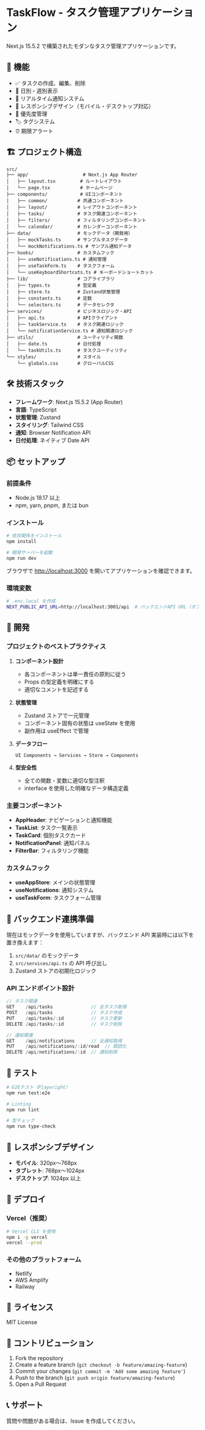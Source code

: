 # TaskFlow - タスク管理アプリケーション

Next.js 15.5.2 で構築されたモダンなタスク管理アプリケーションです。

## 🚀 機能

- ✅ タスクの作成、編集、削除
- 📅 日別・週別表示
- 🔔 リアルタイム通知システム
- 📱 レスポンシブデザイン（モバイル・デスクトップ対応）
- 🎯 優先度管理
- 🏷️ タグシステム
- ⏰ 期限アラート

## 🏗️ プロジェクト構造

```
src/
├── app/                    # Next.js App Router
│   ├── layout.tsx         # ルートレイアウト
│   └── page.tsx           # ホームページ
├── components/            # UIコンポーネント
│   ├── common/           # 共通コンポーネント
│   ├── layout/           # レイアウトコンポーネント
│   ├── tasks/            # タスク関連コンポーネント
│   ├── filters/          # フィルタリングコンポーネント
│   └── calendar/         # カレンダーコンポーネント
├── data/                 # モックデータ（開発用）
│   ├── mockTasks.ts      # サンプルタスクデータ
│   └── mockNotifications.ts # サンプル通知データ
├── hooks/                # カスタムフック
│   ├── useNotifications.ts # 通知管理
│   ├── useTaskForm.ts    # タスクフォーム
│   └── useKeyboardShortcuts.ts # キーボードショートカット
├── lib/                  # コアライブラリ
│   ├── types.ts          # 型定義
│   ├── store.ts          # Zustand状態管理
│   ├── constants.ts      # 定数
│   └── selectors.ts      # データセレクタ
├── services/             # ビジネスロジック・API
│   ├── api.ts            # APIクライアント
│   ├── taskService.ts    # タスク関連ロジック
│   └── notificationService.ts # 通知関連ロジック
├── utils/                # ユーティリティ関数
│   ├── date.ts           # 日付処理
│   └── taskUtils.ts      # タスクユーティリティ
└── styles/               # スタイル
    └── globals.css       # グローバルCSS
```

## 🛠️ 技術スタック

- **フレームワーク**: Next.js 15.5.2 (App Router)
- **言語**: TypeScript
- **状態管理**: Zustand
- **スタイリング**: Tailwind CSS
- **通知**: Browser Notification API
- **日付処理**: ネイティブ Date API

## 📦 セットアップ

### 前提条件

- Node.js 18.17 以上
- npm, yarn, pnpm, または bun

### インストール

```bash
# 依存関係をインストール
npm install

# 開発サーバーを起動
npm run dev
```

ブラウザで [http://localhost:3000](http://localhost:3000) を開いてアプリケーションを確認できます。

### 環境変数

```bash
# .env.local を作成
NEXT_PUBLIC_API_URL=http://localhost:3001/api  # バックエンドAPI URL（オプション）
```

## 🔧 開発

### プロジェクトのベストプラクティス

1. **コンポーネント設計**

   - 各コンポーネントは単一責任の原則に従う
   - Props の型定義を明確にする
   - 適切なコメントを記述する

2. **状態管理**

   - Zustand ストアで一元管理
   - コンポーネント固有の状態は useState を使用
   - 副作用は useEffect で管理

3. **データフロー**

   ```
   UI Components → Services → Store → Components
   ```

4. **型安全性**
   - 全ての関数・変数に適切な型注釈
   - interface を使用した明確なデータ構造定義

### 主要コンポーネント

- **AppHeader**: ナビゲーションと通知機能
- **TaskList**: タスク一覧表示
- **TaskCard**: 個別タスクカード
- **NotificationPanel**: 通知パネル
- **FilterBar**: フィルタリング機能

### カスタムフック

- **useAppStore**: メインの状態管理
- **useNotifications**: 通知システム
- **useTaskForm**: タスクフォーム管理

## 🔄 バックエンド連携準備

現在はモックデータを使用していますが、バックエンド API 実装時には以下を置き換えます：

1. `src/data/` のモックデータ
2. `src/services/api.ts` の API 呼び出し
3. Zustand ストアの初期化ロジック

### API エンドポイント設計

```typescript
// タスク関連
GET    /api/tasks              // 全タスク取得
POST   /api/tasks              // タスク作成
PUT    /api/tasks/:id          // タスク更新
DELETE /api/tasks/:id          // タスク削除

// 通知関連
GET    /api/notifications      // 全通知取得
PUT    /api/notifications/:id/read  // 既読化
DELETE /api/notifications/:id  // 通知削除
```

## 🧪 テスト

```bash
# E2Eテスト（Playwright）
npm run test:e2e

# Linting
npm run lint

# 型チェック
npm run type-check
```

## 📱 レスポンシブデザイン

- **モバイル**: 320px〜768px
- **タブレット**: 768px〜1024px
- **デスクトップ**: 1024px 以上

## 🚀 デプロイ

### Vercel（推奨）

```bash
# Vercel CLI を使用
npm i -g vercel
vercel --prod
```

### その他のプラットフォーム

- Netlify
- AWS Amplify
- Railway

## 📝 ライセンス

MIT License

## 🤝 コントリビューション

1. Fork the repository
2. Create a feature branch (`git checkout -b feature/amazing-feature`)
3. Commit your changes (`git commit -m 'Add some amazing feature'`)
4. Push to the branch (`git push origin feature/amazing-feature`)
5. Open a Pull Request

## 📞 サポート

質問や問題がある場合は、Issue を作成してください。
